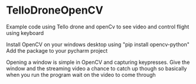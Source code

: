 # TelloDroneOpenCV
Example code using Tello drone and openCv to see video and control flight using keyboard

Install OpenCV on your windows desktop using "pip install opencv-python"
Add the package to your pycharm project

Opening a window is simple in OpenCV and capturing keypresses. Give the window and the streaming video a chance to catch up though so basically when you run the program wait on the video to come through
